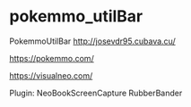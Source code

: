 # pokemmo_utilBar
PokemmoUtilBar
http://josevdr95.cubava.cu/

https://pokemmo.com/

https://visualneo.com/

Plugin:
NeoBookScreenCapture
RubberBander
